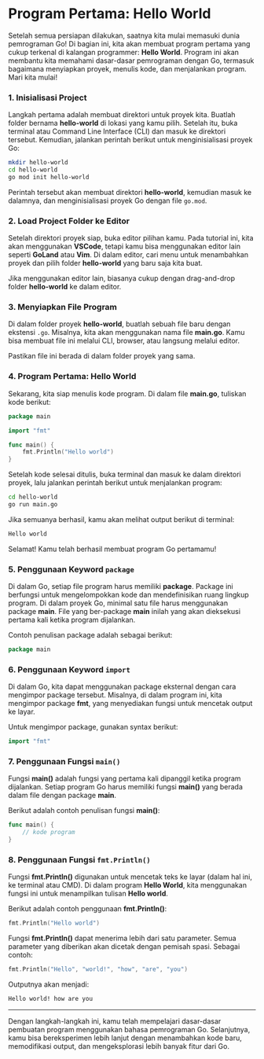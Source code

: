 # Program Pertama: Hello World

Setelah semua persiapan dilakukan, saatnya kita mulai memasuki dunia pemrograman Go! Di bagian ini, kita akan membuat program pertama yang cukup terkenal di kalangan programmer: **Hello World**. Program ini akan membantu kita memahami dasar-dasar pemrograman dengan Go, termasuk bagaimana menyiapkan proyek, menulis kode, dan menjalankan program. Mari kita mulai!

### 1. Inisialisasi Project

Langkah pertama adalah membuat direktori untuk proyek kita. Buatlah folder bernama **hello-world** di lokasi yang kamu pilih. Setelah itu, buka terminal atau Command Line Interface (CLI) dan masuk ke direktori tersebut. Kemudian, jalankan perintah berikut untuk menginisialisasi proyek Go:

```bash
mkdir hello-world
cd hello-world
go mod init hello-world
```

Perintah tersebut akan membuat direktori **hello-world**, kemudian masuk ke dalamnya, dan menginisialisasi proyek Go dengan file `go.mod`.

### 2. Load Project Folder ke Editor

Setelah direktori proyek siap, buka editor pilihan kamu. Pada tutorial ini, kita akan menggunakan **VSCode**, tetapi kamu bisa menggunakan editor lain seperti **GoLand** atau **Vim**. Di dalam editor, cari menu untuk menambahkan proyek dan pilih folder **hello-world** yang baru saja kita buat.

Jika menggunakan editor lain, biasanya cukup dengan drag-and-drop folder **hello-world** ke dalam editor.

### 3. Menyiapkan File Program

Di dalam folder proyek **hello-world**, buatlah sebuah file baru dengan ekstensi `.go`. Misalnya, kita akan menggunakan nama file **main.go**. Kamu bisa membuat file ini melalui CLI, browser, atau langsung melalui editor.

Pastikan file ini berada di dalam folder proyek yang sama.

### 4. Program Pertama: Hello World

Sekarang, kita siap menulis kode program. Di dalam file **main.go**, tuliskan kode berikut:

```go
package main

import "fmt"

func main() {
    fmt.Println("Hello world")
}
```

Setelah kode selesai ditulis, buka terminal dan masuk ke dalam direktori proyek, lalu jalankan perintah berikut untuk menjalankan program:

```bash
cd hello-world
go run main.go
```

Jika semuanya berhasil, kamu akan melihat output berikut di terminal:

```bash
Hello world
```

Selamat! Kamu telah berhasil membuat program Go pertamamu!

### 5. Penggunaan Keyword `package`

Di dalam Go, setiap file program harus memiliki **package**. Package ini berfungsi untuk mengelompokkan kode dan mendefinisikan ruang lingkup program. Di dalam proyek Go, minimal satu file harus menggunakan package **main**. File yang ber-package **main** inilah yang akan dieksekusi pertama kali ketika program dijalankan.

Contoh penulisan package adalah sebagai berikut:

```go
package main
```

### 6. Penggunaan Keyword `import`

Di dalam Go, kita dapat menggunakan package eksternal dengan cara mengimpor package tersebut. Misalnya, di dalam program ini, kita mengimpor package **fmt**, yang menyediakan fungsi untuk mencetak output ke layar.

Untuk mengimpor package, gunakan syntax berikut:

```go
import "fmt"
```

### 7. Penggunaan Fungsi `main()`

Fungsi **main()** adalah fungsi yang pertama kali dipanggil ketika program dijalankan. Setiap program Go harus memiliki fungsi **main()** yang berada dalam file dengan package **main**.

Berikut adalah contoh penulisan fungsi **main()**:

```go
func main() {
    // kode program
}
```

### 8. Penggunaan Fungsi `fmt.Println()`

Fungsi **fmt.Println()** digunakan untuk mencetak teks ke layar (dalam hal ini, ke terminal atau CMD). Di dalam program **Hello World**, kita menggunakan fungsi ini untuk menampilkan tulisan **Hello world**.

Berikut adalah contoh penggunaan **fmt.Println()**:

```go
fmt.Println("Hello world")
```

Fungsi **fmt.Println()** dapat menerima lebih dari satu parameter. Semua parameter yang diberikan akan dicetak dengan pemisah spasi. Sebagai contoh:

```go
fmt.Println("Hello", "world!", "how", "are", "you")
```

Outputnya akan menjadi:

```bash
Hello world! how are you
```

***

Dengan langkah-langkah ini, kamu telah mempelajari dasar-dasar pembuatan program menggunakan bahasa pemrograman Go. Selanjutnya, kamu bisa bereksperimen lebih lanjut dengan menambahkan kode baru, memodifikasi output, dan mengeksplorasi lebih banyak fitur dari Go.
